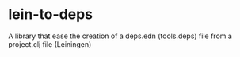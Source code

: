 # lein-to-deps
A library that ease the creation of a deps.edn (tools.deps) file from a project.clj file (Leiningen)
